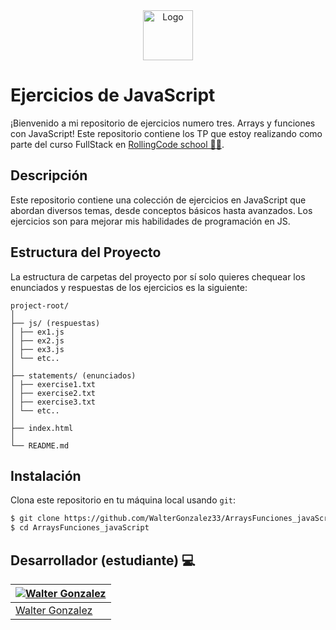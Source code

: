 
<div align="center">
  <a href="https://developer.mozilla.org/es/">
    <img src="https://cdn-icons-png.flaticon.com/256/1/1492.png" alt="Logo" width="80" height="80">
  </a>
</div>

# Ejercicios de JavaScript

¡Bienvenido a mi repositorio de ejercicios numero tres. Arrays y funciones con JavaScript! Este repositorio contiene los TP que estoy realizando como parte del curso FullStack en [RollingCode school 👨‍💻](https://web.rollingcodeschool.com/ "RollingCode school").

## Descripción

Este repositorio contiene una colección de ejercicios en JavaScript que abordan diversos temas, desde conceptos básicos hasta avanzados. Los ejercicios son para mejorar mis habilidades de programación en JS.

## Estructura del Proyecto

La estructura de carpetas del proyecto por sí solo quieres chequear los enunciados y respuestas de los ejercicios es la siguiente:

```
project-root/
│
├── js/ (respuestas)
│ ├── ex1.js
│ ├── ex2.js
│ ├── ex3.js
│ └── etc..
│
├── statements/ (enunciados)
│ ├── exercise1.txt
│ ├── exercise2.txt
│ ├── exercise3.txt
│ └── etc..
│
├── index.html
│
└── README.md
```

## Instalación

Clona este repositorio en tu máquina local usando `git`:

```bash
$ git clone https://github.com/WalterGonzalez33/ArraysFunciones_javaScript.git
$ cd ArraysFunciones_javaScript
```

## Desarrollador (estudiante) 💻

| [![Walter Gonzalez](https://avatars.githubusercontent.com/u/83594534?v=4)](https://github.com/WalterGonzalez33)|
|---|
| [Walter Gonzalez](https://github.com/WalterGonzalez33) |